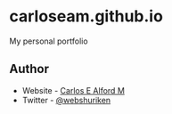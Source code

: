 # carloseam.github.io
My personal portfolio

## Author

- Website - [Carlos E Alford M](https://carlosealford.com)
- Twitter - [@webshuriken](https://www.twitter.com/webshuriken)
